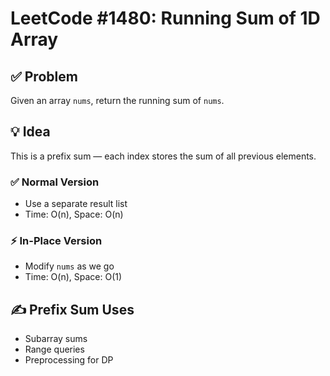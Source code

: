 # LeetCode #1480: Running Sum of 1D Array

## ✅ Problem

Given an array `nums`, return the running sum of `nums`.

## 💡 Idea

This is a prefix sum — each index stores the sum of all previous elements.

### ✅ Normal Version

- Use a separate result list
- Time: O(n), Space: O(n)

### ⚡ In-Place Version

- Modify `nums` as we go
- Time: O(n), Space: O(1)

## ✍️ Prefix Sum Uses

- Subarray sums
- Range queries
- Preprocessing for DP
